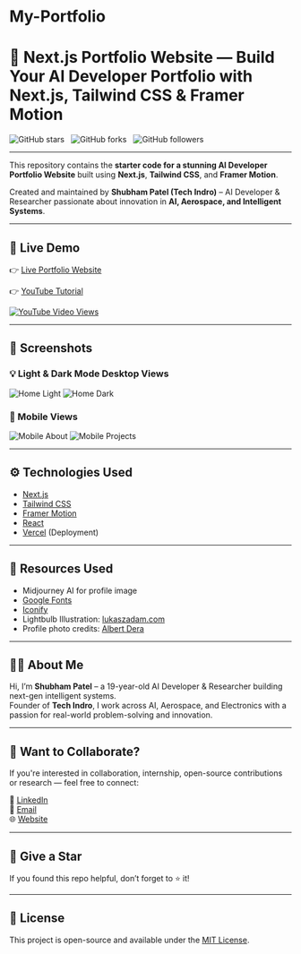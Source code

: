 # My-Portfolio

# 🚀 Next.js Portfolio Website — Build Your AI Developer Portfolio with Next.js, Tailwind CSS & Framer Motion

![GitHub stars](https://img.shields.io/github/stars/techindro/nextjs-portfolio?style=social&label=Stars)&nbsp;&nbsp;
![GitHub forks](https://img.shields.io/github/forks/techindro/nextjs-portfolio?style=social&label=Forks)&nbsp;&nbsp;
![GitHub followers](https://img.shields.io/github/followers/techindro.svg?style=social&label=Follow)&nbsp;&nbsp;

---

This repository contains the **starter code for a stunning AI Developer Portfolio Website** built using **Next.js**, **Tailwind CSS**, and **Framer Motion**.

Created and maintained by **Shubham Patel (Tech Indro)** – AI Developer & Researcher passionate about innovation in **AI, Aerospace, and Intelligent Systems**.

---

## 🔗 Live Demo

👉 [Live Portfolio Website](https://your-portfolio-link.vercel.app)

👉 [YouTube Tutorial](ttps://www.youtube.com/@TechIndro)

[![YouTube Video Views](https://img.shields.io/youtube/views/Yw7yWHigGKI?style=social)](ttps://www.youtube.com/@TechIndro)

---

## 📸 Screenshots

### 💡 Light & Dark Mode Desktop Views
![Home Light](https://github.com/codebucks27/Next.js-Developer-Portfolio-Starter-Code/blob/main/website%20images/home-light-desktop.png)
![Home Dark](https://github.com/codebucks27/Next.js-Developer-Portfolio-Starter-Code/blob/main/website%20images/home-dark-desktop.png)

### 📱 Mobile Views
![Mobile About](https://github.com/codebucks27/Next.js-Developer-Portfolio-Starter-Code/blob/main/website%20images/about-light-mobile.png)
![Mobile Projects](https://github.com/codebucks27/Next.js-Developer-Portfolio-Starter-Code/blob/main/website%20images/projects-light-mobile.png)

---

## ⚙️ Technologies Used

- [Next.js](https://nextjs.org/)
- [Tailwind CSS](https://tailwindcss.com/)
- [Framer Motion](https://www.framer.com/motion/)
- [React](https://reactjs.org/)
- [Vercel](https://vercel.com/) (Deployment)

---

## 📁 Resources Used

- Midjourney AI for profile image
- [Google Fonts](https://fonts.google.com/)
- [Iconify](https://iconify.design/)
- Lightbulb Illustration: [lukaszadam.com](https://lukaszadam.com/illustrations)
- Profile photo credits: [Albert Dera](https://unsplash.com/photos/ILip77SbmOE)

---

## 👨‍💻 About Me

Hi, I’m **Shubham Patel** – a 19-year-old AI Developer & Researcher building next-gen intelligent systems.  
Founder of **Tech Indro**, I work across AI, Aerospace, and Electronics with a passion for real-world problem-solving and innovation.

---

## 🧠 Want to Collaborate?

If you're interested in collaboration, internship, open-source contributions or research — feel free to connect:

🔗 [LinkedIn](https://www.linkedin.com/in/shubham-patel-3a6409247/)  
📧 [Email](mailto:shubhamkumarpatel45@gmail.com)  
🌐 [Website](https://techindros.com.free/)

---

## 🌟 Give a Star

If you found this repo helpful, don’t forget to ⭐ it!

---

## 💬 License

This project is open-source and available under the [MIT License](LICENSE).
